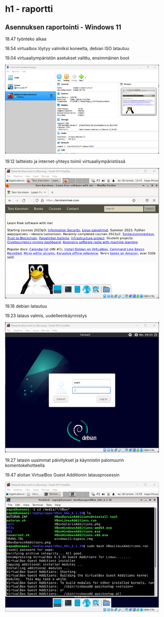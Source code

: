 # h1 - raportti
## Asennuksen raportointi - Windows 11 

18.47 työnteko alkaa

18.54 virtualbox löytyy valmiiksi koneelta, debian ISO latautuu

19.04 virtuaaliympäristön asetukset valittu, ensimmäinen boot

![Add file: Upload](virtualbox.png)

19.12 laitteisto ja internet-yhteys toimii virtuaaliympäristössä

![Add file: Upload](nettikuva.png)

19.18 debian latautuu

19.23 lataus valmis, uudelleenkäynnistys

![Add file: Upload](login.png)

19.27 latasin uusimmat päivitykset ja käynnistin palomuurin komentokehotteella

19.47 aloitan VirtualBox Guest Additionin latausprosessin

![Add file: Upload](additions.png)
